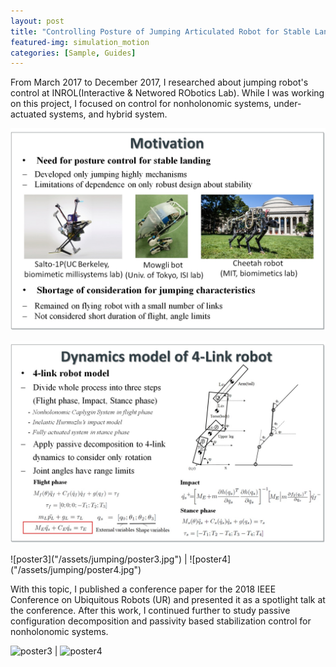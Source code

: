 ```yaml
---
layout: post
title: "Controlling Posture of Jumping Articulated Robot for Stable Landing"
featured-img: simulation_motion
categories: [Sample, Guides]
---
```


From March 2017 to December 2017, I researched about jumping robot's control at INROL(Interactive & Networed RObotics Lab). While I was working on this project, I focused on control for nonholonomic systems, under-actuated systems, and hybrid system. 

<p align="center">
  <img src="/assets/jumping/poster1.jpg">
</p>
<p align="center">
  <img src="/assets/jumping/poster2.jpg">
</p>
![poster3]("/assets/jumping/poster3.jpg") | ![poster4]("/assets/jumping/poster4.jpg")

With this topic, I published a conference paper for the 2018 IEEE Conference on Ubiquitous Robots (UR) and presented it as a spotlight talk at the conference. After this work, I continued further to study passive configuration decomposition and passivity based stabilization control for nonholonomic systems. 

![poster3]("/assets/jumping/ur1.jpg") | ![poster4]("/assets/jumping/ur2.jpg")

